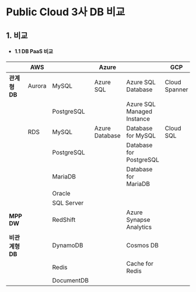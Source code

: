 # Public Cloud 3사 DB 비교
    

## 1. 비교


* #### 1.1 DB PaaS 비교
|               |AWS   |          |Azure                   |                          |GCP          |        |
|---------------|------|----------|------------------------|--------------------------|-------------|--------|
|**관계형 DB**  |Aurora|MySQL     |Azure SQL               |Azure SQL Database        |Cloud Spanner|
|               |      |PostgreSQL|                        |Azure SQL Managed Instance|             |
|               |RDS   |MySQL     |Azure Database          |Database for MySQL        |Cloud SQL    |MySQL   |
|               |      |PostgreSQL||Database for PostgreSQL|                          |PostgreSQL   |
|               |      |MariaDB   ||Database for MariaDB   |                          |SQL Server   |
|               |      |Oracle    |
|               |      |SQL Server|
|**MPP DW**     |      |RedShift  |                        |Azure Synapse Analytics   |             |BigQuery|
|**비관계형 DB**|      |DynamoDB  |                        |Cosmos DB|                |             |        |Filestore|
|               |      |Redis     |                        |Cache for Redis           |             |        |Memorystore|
|               |      |DocumentDB|                        |                          |             |        |Cloud Bigtable|